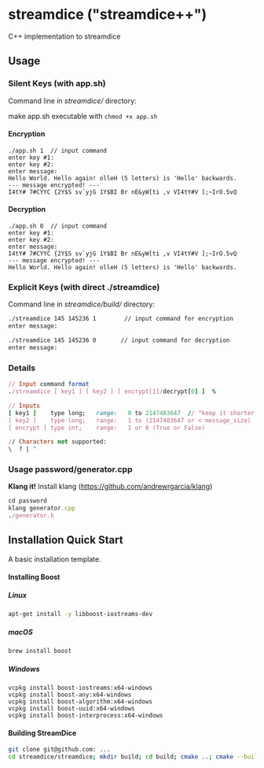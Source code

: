 # streamdice ("streamdice++")

C++ implementation to streamdice 

## Usage 

### Silent Keys (with app.sh)

Command line in *streamdice/* directory:

make app.sh executable with  `chmod +x app.sh`

####  Encryption

``` 
./app.sh 1  // input command
enter key #1:
enter key #2:
enter message:
Hello World. Hello again! olleH (5 letters) is 'Hello' backwards.
--- message encrypted! ---
I4tY# 7#CYYC {2Y$S sv`yjG 1Y$BI Br nE&yW[ti ,v VI4tY#V ];~IrO.5vQ
```

#### Decryption

```
./app.sh 0  // input command
enter key #1:
enter key #2:
enter message:
I4tY# 7#CYYC {2Y$S sv`yjG 1Y$BI Br nE&yW[ti ,v VI4tY#V ];~IrO.5vQ
--- message encrypted! ---
Hello World. Hello again! olleH (5 letters) is 'Hello' backwards.
```

### Explicit Keys (with direct ./streamdice)

Command line in *streamdice/build/* directory:

```bash
./streamdice 145 145236 1        // input command for encryption
enter message:

./streamdice 145 145236 0		// input command for decryption
enter message:
```
### Details 
```ruby
// Input command format
./streamdice [ key1 ] [ key2 ] [ encrypt[1]/decrypt[0] ]  %

// Inputs
[ key1 ]    type long;   range:   0 to 2147483647  // "keep it shorter than 10 digits"
[ key2 ]    type long;   range:   1 to (2147483647 or < message_size)
[ encrypt ] type int;    range:   1 or 0 (True or False)

// Characters not supported:
\  ? | "
```
### Usage password/generator.cpp

**Klang it!** Install klang (https://github.com/andrewrgarcia/klang)

```ruby
cd password
klang generator.cpp
./generator.k
```

## Installation Quick Start

A basic installation template.

#### Installing Boost

##### Linux

```bash
apt-get install -y libboost-iostreams-dev
```
##### macOS
```bash
brew install boost
```
##### Windows

```
vcpkg install boost-iostreams:x64-windows
vcpkg install boost-any:x64-windows
vcpkg install boost-algorithm:x64-windows
vcpkg install boost-uuid:x64-windows
vcpkg install boost-interprocess:x64-windows
```


#### Building StreamDice
```bash
git clone git@github.com: ...
cd streamdice/streamdice; mkdir build; cd build; cmake ..; cmake --build .
```

